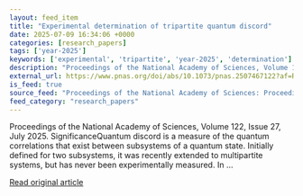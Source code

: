 ```yaml
---
layout: feed_item
title: "Experimental determination of tripartite quantum discord"
date: 2025-07-09 16:34:06 +0000
categories: [research_papers]
tags: ['year-2025']
keywords: ['experimental', 'tripartite', 'year-2025', 'determination']
description: "Proceedings of the National Academy of Sciences, Volume 122, Issue 27, July 2025"
external_url: https://www.pnas.org/doi/abs/10.1073/pnas.2507467122?af=R
is_feed: true
source_feed: "Proceedings of the National Academy of Sciences: Proceedings of the National Academy of Sciences: Table of Contents"
feed_category: "research_papers"
---
```


Proceedings of the National Academy of Sciences, Volume 122, Issue 27, July 2025. SignificanceQuantum discord is a measure of the quantum correlations that exist between subsystems of a quantum state. Initially defined for two subsystems, it was recently extended to multipartite systems, but has never been experimentally measured. In ...

[Read original article](https://www.pnas.org/doi/abs/10.1073/pnas.2507467122?af=R)
